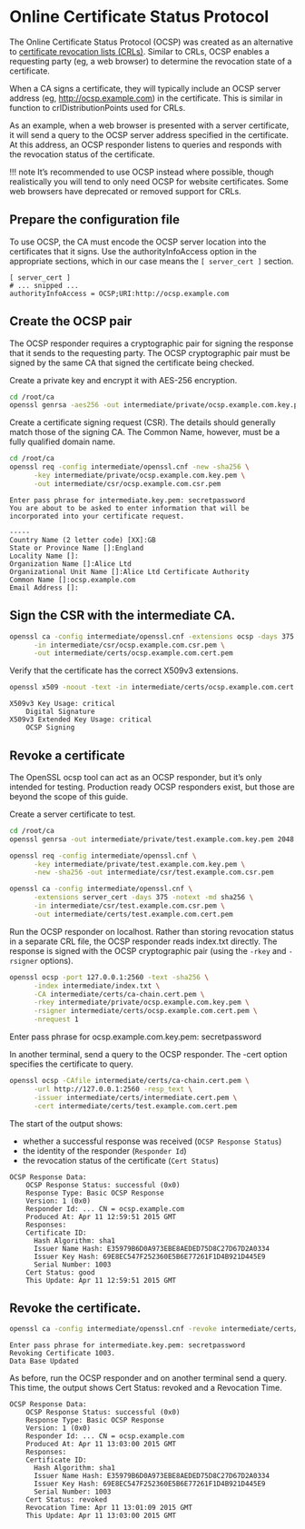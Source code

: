 
# Online Certificate Status Protocol
The Online Certificate Status Protocol (OCSP) was created as an alternative to 
[certificate revocation lists (CRLs)](https://jamielinux.com/docs/openssl-certificate-authority/certificate-revocation-lists.html). 
Similar to CRLs, OCSP enables a requesting party (eg, a web browser) to determine the revocation state of a certificate.

When a CA signs a certificate, they will typically include an OCSP server address (eg, http://ocsp.example.com) in the 
certificate. This is similar in function to crlDistributionPoints used for CRLs.

As an example, when a web browser is presented with a server certificate, it will send a query to the OCSP server 
address specified in the certificate. At this address, an OCSP responder listens to queries and responds 
with the revocation status of the certificate.

!!! note
    It’s recommended to use OCSP instead where possible, though realistically you will tend to only need OCSP for website certificates. Some web browsers have deprecated or removed support for CRLs.

## Prepare the configuration file
To use OCSP, the CA must encode the OCSP server location into the certificates that it signs. 
Use the authorityInfoAccess option in the appropriate sections, which in our case means the `[ server_cert ]` section.

```console
[ server_cert ]
# ... snipped ...
authorityInfoAccess = OCSP;URI:http://ocsp.example.com
```

## Create the OCSP pair
The OCSP responder requires a cryptographic pair for signing the response that it sends to the requesting party. 
The OCSP cryptographic pair must be signed by the same CA that signed the certificate being checked.

Create a private key and encrypt it with AES-256 encryption.

```sh
cd /root/ca
openssl genrsa -aes256 -out intermediate/private/ocsp.example.com.key.pem 4096
```

Create a certificate signing request (CSR). The details should generally match those of the signing CA. 
The Common Name, however, must be a fully qualified domain name.

```sh
cd /root/ca
openssl req -config intermediate/openssl.cnf -new -sha256 \
      -key intermediate/private/ocsp.example.com.key.pem \
      -out intermediate/csr/ocsp.example.com.csr.pem
```

```console
Enter pass phrase for intermediate.key.pem: secretpassword
You are about to be asked to enter information that will be incorporated into your certificate request.
```

```console
-----
Country Name (2 letter code) [XX]:GB
State or Province Name []:England
Locality Name []:
Organization Name []:Alice Ltd
Organizational Unit Name []:Alice Ltd Certificate Authority
Common Name []:ocsp.example.com
Email Address []:
```

## Sign the CSR with the intermediate CA.

```sh
openssl ca -config intermediate/openssl.cnf -extensions ocsp -days 375 -notext -md sha256 \
      -in intermediate/csr/ocsp.example.com.csr.pem \
      -out intermediate/certs/ocsp.example.com.cert.pem
```

Verify that the certificate has the correct X509v3 extensions.
```sh
openssl x509 -noout -text -in intermediate/certs/ocsp.example.com.cert.pem
```

```console
X509v3 Key Usage: critical
    Digital Signature
X509v3 Extended Key Usage: critical
    OCSP Signing
```

## Revoke a certificate
The OpenSSL ocsp tool can act as an OCSP responder, but it’s only intended for testing. 
Production ready OCSP responders exist, but those are beyond the scope of this guide.

Create a server certificate to test.
```sh
cd /root/ca
openssl genrsa -out intermediate/private/test.example.com.key.pem 2048

```
```sh
openssl req -config intermediate/openssl.cnf \
      -key intermediate/private/test.example.com.key.pem \
      -new -sha256 -out intermediate/csr/test.example.com.csr.pem
```

```sh
openssl ca -config intermediate/openssl.cnf \
      -extensions server_cert -days 375 -notext -md sha256 \
      -in intermediate/csr/test.example.com.csr.pem \
      -out intermediate/certs/test.example.com.cert.pem
```

Run the OCSP responder on localhost. Rather than storing revocation status in a separate CRL file, 
the OCSP responder reads index.txt directly. The response is signed with the OCSP cryptographic pair 
(using the `-rkey` and `-rsigner` options).

```sh
openssl ocsp -port 127.0.0.1:2560 -text -sha256 \
      -index intermediate/index.txt \
      -CA intermediate/certs/ca-chain.cert.pem \
      -rkey intermediate/private/ocsp.example.com.key.pem \
      -rsigner intermediate/certs/ocsp.example.com.cert.pem \
      -nrequest 1
```

Enter pass phrase for ocsp.example.com.key.pem: secretpassword

In another terminal, send a query to the OCSP responder. The -cert option specifies the certificate to query.
```sh
openssl ocsp -CAfile intermediate/certs/ca-chain.cert.pem \
      -url http://127.0.0.1:2560 -resp_text \
      -issuer intermediate/certs/intermediate.cert.pem \
      -cert intermediate/certs/test.example.com.cert.pem
```
The start of the output shows:

-   whether a successful response was received (`OCSP Response Status`)
-   the identity of the responder (`Responder Id`)
-   the revocation status of the certificate (`Cert Status`)

```console
OCSP Response Data:
    OCSP Response Status: successful (0x0)
    Response Type: Basic OCSP Response
    Version: 1 (0x0)
    Responder Id: ... CN = ocsp.example.com
    Produced At: Apr 11 12:59:51 2015 GMT
    Responses:
    Certificate ID:
      Hash Algorithm: sha1
      Issuer Name Hash: E35979B6D0A973EBE8AEDED75D8C27D67D2A0334
      Issuer Key Hash: 69E8EC547F252360E5B6E77261F1D4B921D445E9
      Serial Number: 1003
    Cert Status: good
    This Update: Apr 11 12:59:51 2015 GMT
```

## Revoke the certificate.
```sh
openssl ca -config intermediate/openssl.cnf -revoke intermediate/certs/test.example.com.cert.pem
```
```console
Enter pass phrase for intermediate.key.pem: secretpassword
Revoking Certificate 1003.
Data Base Updated
```

As before, run the OCSP responder and on another terminal send a query. 
This time, the output shows Cert Status: revoked and a Revocation Time.
```console
OCSP Response Data:
    OCSP Response Status: successful (0x0)
    Response Type: Basic OCSP Response
    Version: 1 (0x0)
    Responder Id: ... CN = ocsp.example.com
    Produced At: Apr 11 13:03:00 2015 GMT
    Responses:
    Certificate ID:
      Hash Algorithm: sha1
      Issuer Name Hash: E35979B6D0A973EBE8AEDED75D8C27D67D2A0334
      Issuer Key Hash: 69E8EC547F252360E5B6E77261F1D4B921D445E9
      Serial Number: 1003
    Cert Status: revoked
    Revocation Time: Apr 11 13:01:09 2015 GMT
    This Update: Apr 11 13:03:00 2015 GMT
```
